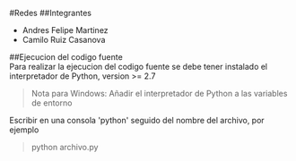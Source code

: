#Redes
##Integrantes
* Andres Felipe Martinez  
* Camilo Ruiz Casanova

##Ejecucion del codigo fuente  
Para realizar la ejecucion del codigo fuente se debe tener instalado el interpretador de Python, version >= 2.7  
> Nota para Windows:
Añadir el interpretador de Python a las variables de entorno

Escribir en una consola 'python' seguido del nombre del archivo, por ejemplo  
> python archivo.py
